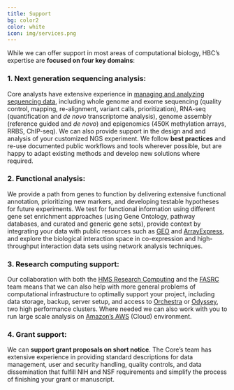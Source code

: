 ```yaml
---
title: Support
bg: color2
color: white
icon: img/services.png
---
```


While we can offer support in most areas of computational biology, HBC’s expertise are **focused on four key domains**:
 
### 1. Next generation sequencing analysis: 

Core analysts have extensive experience in [managing and analyzing sequencing data](https://bcbio-nextgen.readthedocs.org/), including whole genome and exome sequencing (quality control, mapping, re-alignment, variant calls, prioritization), RNA-seq (quantification and _de novo_ transcriptome analysis), genome assembly (reference guided and _de novo_) and epigenomics (450K methylation arrays, RRBS, ChIP-seq). We can also provide support in the design and and analysis of your customized NGS experiment. We follow **best practices** and re-use documented public workflows and tools wherever possible, but are happy to adapt existing methods and develop new solutions where required.


### 2. Functional analysis:

We provide a path from genes to function by delivering extensive functional annotation, prioritizing new markers, and developing testable hypotheses for future experiments. We test for functional information using different gene set enrichment approaches (using Gene Ontology, pathway databases, and curated and generic gene sets), provide context by integrating your data with public resources such as [GEO](http://www.ncbi.nlm.nih.gov/geo/) and [ArrayExpress](http://www.ebi.ac.uk/arrayexpress/), and explore the biological interaction space in co-expression and high-throughput interaction data sets using network analysis techniques.

### 3. Research computing support:

Our collaboration with both the [HMS Research Computing](https://rc.hms.harvard.edu/) and the [FASRC](https://rc.fas.harvard.edu/) team means that we can also help with more general problems of computational infrastructure to optimally support your project, including data storage, backup, server setup, and access to [Orchestra](https://rc.hms.harvard.edu/#orchestra) or [Odyssey](https://rc.fas.harvard.edu/odyssey/), two high performance clusters. Where needed we can also work with you to run large scale analysis on [Amazon’s AWS](https://aws.amazon.com/) (Cloud) environment.

### 4. Grant support: 

We can **support grant proposals on short notice**. The Core’s team has extensive experience in providing standard descriptions for data management, user and security handling, quality controls, and data dissemination that fulfill NIH and NSF requirements and simplify the process of finishing your grant or manuscript.

